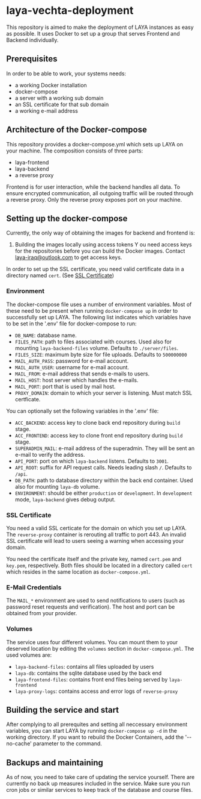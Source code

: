 # laya-vechta-deployment

This repository is aimed to make the deployment of LAYA instances as easy as possible. It uses Docker to set up a group that serves Frontend and Backend individually.

## Prerequisites

In order to be able to work, your systems needs:

- a working Docker installation
- docker-compose
- a server with a working sub domain
- an SSL certificate for that sub domain
- a working e-mail address 

## Architecture of the Docker-compose

This repository provides a docker-compose.yml which sets up LAYA on your machine. The composition consists of three parts:
- laya-frontend
- laya-backend
- a reverse proxy

Frontend is for user interaction, while the backend handles all data. To ensure encrypted communication, all outgoing traffic will be routed through a reverse proxy. Only the reverse proxy exposes port on your machine.

## Setting up the docker-compose

Currently, the only way of obtaining the images for backend and frontend is:

1. Building the images locally using access tokens 
Y
ou need access keys for the repositories before you can build the Docker images. Contact [laya-iraq@outlook.com](mailto:laya-iraq@outlook.com) to get access keys.

In order to set up the SSL certificate, you need valid certificate data in a directory named `cert`. (See [SSL Certificate](#ssl-certificate))

### Environment

The docker-compose file uses a number of environment variables. Most of these need to be present when running `docker-compose up` in order to successfully set up LAYA. The following list indicates which variables have to be set in the '.env' file for docker-compose to run:

- `DB_NAME`: database name.
- `FILES_PATH`: path to files associated with courses. Used also for mounting `laya-backend-files` volume. Defaults to `./server/files`.
- `FILES_SIZE`: maximum byte size for file uploads. Defaults to `500000000`
- `MAIL_AUTH_PASS`: password for e-mail account. 
- `MAIL_AUTH_USER`: username for e-mail account.
- `MAIL_FROM`: e-mail address that sends e-mails to users.
- `MAIL_HOST`: host server which handles the e-mails.
- `MAIL_PORT`: port that is used by mail host.
- `PROXY_DOMAIN`: domain to which your server is listening. Must match SSL certficate.

You can optionally set the following variables in the '.env' file:

- `ACC_BACKEND`: access key to clone back end repository during `build` stage.
- `ACC_FRONTEND`: access key to clone front end repository during `build` stage.
- `SUPERADMIN_MAIL`: e-mail address of the superadmin. They will be sent an e-mail to verify the address.
- `API_PORT`: port on which `laya-backend` listens. Defaults to `3001`.
- `API_ROOT`: suffix for API request calls. Needs leading slash `/`. Defaults to `/api`.
- `DB_PATH`: path to database directory within the back end container. Used also for mounting `laya-db` volume.
- `ENVIRONMENT`: should be either `production` or `development`. In `development` mode, `laya-backend` gives debug output.

### SSL Certificate
You need a valid SSL certicate for the domain on which you set up LAYA. The `reverse-proxy` container is rerouting all traffic to port 443. An invalid SSL certificate will lead to users seeing a warning when accessing your domain.

You need the certificate itself and the private key, named `cert.pem` and `key.pem`, respectively. Both files should be located in a directory called `cert` which resides in the same location as `docker-compose.yml`.

### E-Mail Credentials
The `MAIL_*` environment are used to send notifications to users (such as password reset requests and verification). The host and port can be obtained from your provider.

### Volumes 
The service uses four different volumes. You can mount them to your deserved location by editing the `volumes` section in `docker-compose.yml`.
The used volumes are:
- `laya-backend-files`: contains all files uploaded by users 
- `laya-db`: contains the sqlite database used by the back end
- `laya-frontend-files`: contains front end files being served by `laya-frontend`
- `laya-proxy-logs`: contains access and error logs of `reverse-proxy`

## Building the service and start
After complying to all prerequites and setting all neccessary environment variables, you can start LAYA by running `docker-compose up -d` in the working directory. If you want to rebuild the Docker Containers, add the '--no-cache' parameter to the command.

## Backups and maintaining

As of now, you need to take care of updating the service yourself. There are currently no back up measures included in the service. Make sure you run cron jobs or similar services to keep track of the database and course files.
